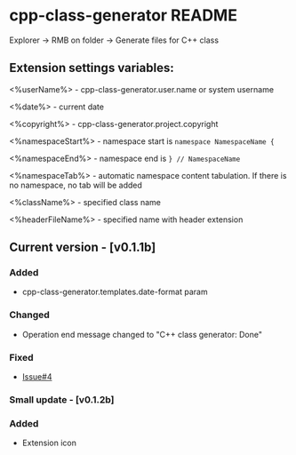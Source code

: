 # cpp-class-generator README

Explorer -> RMB on folder -> Generate files for C++ class

## Extension settings variables:

<%userName%> - cpp-class-generator.user.name or system username

<%date%> - current date 

<%copyright%> - cpp-class-generator.project.copyright

<%namespaceStart%> - namespace start is `namespace NamespaceName {`

<%namespaceEnd%> - namespace end is `} // NamespaceName`

<%namespaceTab%> - automatic namespace content tabulation. If there is no namespace, no tab will be added

<%className%> - specified class name

<%headerFileName%> - specified name with header extension

## Current version - [v0.1.1b]

### Added
- cpp-class-generator.templates.date-format param

### Changed

- Operation end message changed to "C++ class generator: Done"

### Fixed

- [Issue#4](https://github.com/k4li-0x0/cpp-class-generator/issues/4)

### Small update - [v0.1.2b]

### Added

- Extension icon
